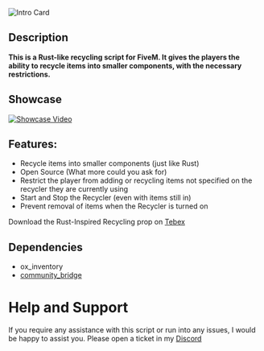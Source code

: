 ![Intro Card](https://docs.coolbrad.com/images/README/CB-Recycling.png)

## Description
**This is a Rust-like recycling script for FiveM. It gives the players the ability to recycle items into smaller components, with the necessary restrictions.**

## Showcase
[![Showcase Video](https://img.youtube.com/vi/ZG_ajsKuK7E/maxresdefault.jpg)](https://youtu.be/ZG_ajsKuK7E)

## Features:
- Recycle items into smaller components (just like Rust)
- Open Source (What more could you ask for)
- Restrict the player from adding or recycling items not specified on the recycler they are currently using
- Start and Stop the Recycler (even with items still in)
- Prevent removal of items when the Recycler is turned on

Download the Rust-Inspired Recycling prop on [Tebex](https://bzzz.tebex.io/package/5372116)

## Dependencies
- ox_inventory
- [community_bridge](https://github.com/The-Order-of-the-Sacred-Framework/community_bridge)

# Help and Support
If you require any assistance with this script or run into any issues, I would be happy to assist you. Please open a ticket in my [Discord](https://discord.gg/FQtN5FXcG5)